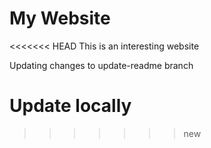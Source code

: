 # My Website

<<<<<<< HEAD
This is an interesting website

Updating changes to update-readme branch

Update locally
=======

>>>>>>> new

